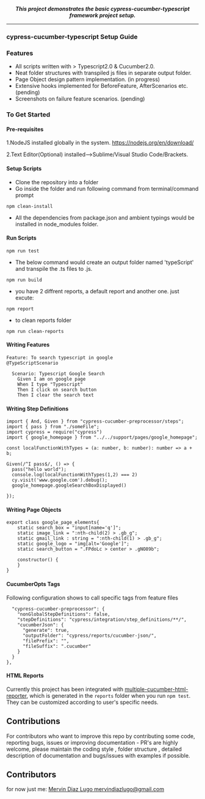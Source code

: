 <p align="center">
   <i><strong>This project demonstrates the basic cypress-cucumber-typescript framework project setup.
</strong></i>
<p>

---


### cypress-cucumber-typescript Setup Guide   


### Features
* All scripts written with > Typescript2.0 & Cucumber2.0.
* Neat folder structures with transpiled js files in separate output folder.
* Page Object design pattern implementation. (in progress)
* Extensive hooks implemented for BeforeFeature, AfterScenarios etc. (pending)
* Screenshots on failure feature scenarios. (pending)


### To Get Started

#### Pre-requisites
1.NodeJS installed globally in the system.
https://nodejs.org/en/download/

2.Text Editor(Optional) installed-->Sublime/Visual Studio Code/Brackets.

#### Setup Scripts
* Clone the repository into a folder
* Go inside the folder and run following command from terminal/command prompt
```
npm clean-install 
```
* All the dependencies from package.json and ambient typings would be installed in node_modules folder.

#### Run Scripts

```
npm run test
``` 

* The below command would create an output folder named 'typeScript' and transpile the .ts files to .js.
```
npm run build
```

* you have 2 diffrent reports, a default report and another one. just excute:
```
npm report
```
* to clean reports folder
```
npm run clean-reports
```

#### Writing Features
```
Feature: To search typescript in google
@TypeScriptScenario

  Scenario: Typescript Google Search
    Given I am on google page
    When I type "Typescript"
    Then I click on search button
    Then I clear the search text
```
#### Writing Step Definitions
    
```
import { And, Given } from "cypress-cucumber-preprocessor/steps";
import { pass } from "./someFile";
import cypress = require("cypress")
import { google_homepage } from "../../support/pages/google_homepage"; 

const localFunctionWithTypes = (a: number, b: number): number => a + b;

Given(/^I pass$/, () => {
  pass("hello world");
  console.log(localFunctionWithTypes(1,2) === 2)
  cy.visit('www.google.com').debug();
  google_homepage.googleSearchBoxDisplayed()

});
```

#### Writing Page Objects
```
export class google_page_elements{
    static search_box = "input[name='q']";
    static image_link = ":nth-child(2) > .gb_g";
    static gmail_link : string = ":nth-child(1) > .gb_g";
    static google_logo = "img[alt='Google']";
    static search_button = ".FPdoLc > center > .gNO89b";

    constructor() {
    }
}
```

#### CucumberOpts Tags
Following configuration shows to call specific tags from feature files
```
  "cypress-cucumber-preprocessor": {
    "nonGlobalStepDefinitions": false,
    "stepDefinitions": "cypress/integration/step_definitions/**/",
    "cucumberJson": {
      "generate": true,
      "outputFolder": "cypress/reports/cucumber-json/",
      "filePrefix": "",
      "fileSuffix": ".cucumber"
    }
  }
},
```
#### HTML Reports
Currently this project has been integrated with [multiple-cucumber-html-reporter](https://www.npmjs.com/package/multiple-cucumber-html-reporter), which is generated in the `reports` folder when you run `npm test`.
They can be customized according to user's specific needs.


## Contributions
For contributors who want to improve this repo by contributing some code, reporting bugs, issues or improving documentation - PR's are highly welcome, please maintain the coding style , folder structure , detailed description of documentation and bugs/issues with examples if possible.

## Contributors
for now just me:
[Mervin Diaz Lugo <mervindiazlugo@gmail.com>](https://github.com/MervinDiazLugo)